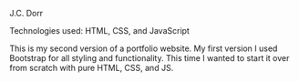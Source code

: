 J.C. Dorr 

Technologies used: HTML, CSS, and JavaScript

This is my second version of a portfolio website. My first version I used Bootstrap for all styling and functionality. This time I wanted to start it over from scratch with pure HTML, CSS, and JS. 
